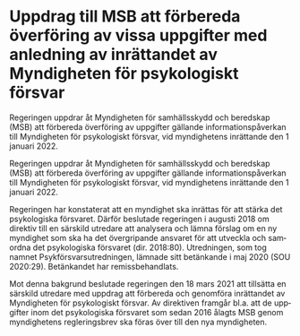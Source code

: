 # Uppdrag till MSB att förbereda överföring av vissa uppgifter med anledning av inrättandet av Myndigheten för psykologiskt försvar

Regeringen uppdrar åt Myndig­heten för sam­hälls­skydd och beredskap (MSB) att för­bereda över­föring av upp­gifter gällande informa­tions­påverkan till Myndig­heten för psyko­logiskt försvar, vid myn­dig­hetens inrät­tande den 1 januari 2022.

Regeringen uppdrar åt Myndig­heten för sam­hälls­skydd och beredskap (MSB) att för­bereda över­föring av upp­gifter gällande informa­tions­påverkan till Myndig­heten för psyko­logiskt försvar, vid myn­dig­hetens inrät­tande den 1 januari 2022.

Regeringen har konstaterat att en myndig­het ska inrät­tas för att stärka det psyko­logiska för­svaret. Därför beslu­tade regeringen i augusti 2018 om direktiv till en sär­skild utre­dare att analy­sera och lämna förslag om en ny myn­dighet som ska ha det över­gripande ansvaret för att utveckla och sam­ordna det psyko­logiska försvaret (dir. 2018:80). Utred­ningen, som tog namnet Psyk­försvars­utred­ningen, lämnade sitt betän­kande i maj 2020 (SOU 2020:29). Betän­kandet har remiss­behandlats.

Mot denna bak­grund beslu­tade regeringen den 18 mars 2021 att till­sätta en särskild utredare med uppdrag att för­bereda och genom­föra inrät­tandet av Myndig­heten för psyko­logiskt försvar. Av direk­tiven framgår bl.a. att de upp­gifter inom det psyko­logiska försvaret som sedan 2016 ålagts MSB genom myndig­hetens reglerings­brev ska föras över till den nya myndig­heten.
